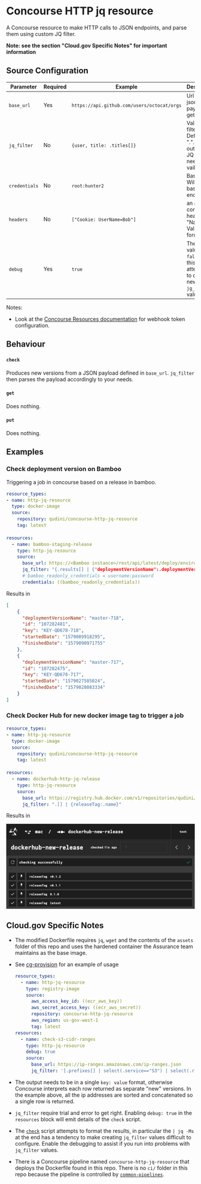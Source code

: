# Concourse HTTP jq resource

A Concourse resource to make HTTP calls to JSON endpoints, and parse them using custom JQ filter. 

**Note: see the section "Cloud.gov Specific Notes" for important information**

## Source Configuration

| Parameter                   | Required | Example                                     | Description                                                                                                                                                                                                                                                                                |
|-----------------------------|----------|---------------------------------------------|--------------------------------------------------------------------------------------------------------------------------------------------------------------------------------------------------------------------------------------------------------------------------------------------|
| `base_url`                  | Yes      | `https://api.github.com/users/octocat/orgs` | Url for the json payload to get.                                                                                                                                                                                                                                                           |
| `jq_filter`                 | No       | `{user, title: .titles[]}`                  | Valid JQ filter. Defaults to ".". The output of JQ filter needs to be vaild JSON.                                                                                                                                                                                                                                                        |
| `credentials`               | No       | `root:hunter2`                              | Basic auth. Will be base64 encoded.                                                                                                                                                                                                                                                        |
| `headers`                   | No       | `["Cookie: UserName=Bob"]`                  | an array containing headers, in "Name: Value" format.                                                                                                                                                                                                                                      |
| `debug`                     | Yes      | `true`                                      | The default value is `false`, use this when attempting to debug new `jg_filter` values                                                                                                                                                                                                     |

Notes:
 - Look at the [Concourse Resources documentation](https://concourse-ci.org/resources.html#resource-webhook-token)
 for webhook token configuration.

## Behaviour

#### `check`

Produces new versions from a JSON payload defined in `base_url`. `jq_filter` then parses the payload accordingly to your needs.

#### `get`

Does nothing.

#### `put`

Does nothing.

## Examples
### Check deployment version on Bamboo

Triggering a job in concourse based on a release in bamboo.

```yaml
resource_types:
- name: http-jq-resource
  type: docker-image
  source:
    repository: qudini/concourse-http-jq-resource
    tag: latest

resources:
  - name: bamboo-staging-release
    type: http-jq-resource
    source:
      base_url: https://<Bamboo instance>/rest/api/latest/deploy/environment/{env_id}/results?os_authType=basic
      jq_filter: "{.results[] | {"deploymentVersionName":.deploymentVersionName,"id":.id|tostring,"key":.deploymentVersion.items[0].planResultKey.key,"startedDate":.startedDate|tostring,finishedDate:.finishedDate|tostring}"
      # bamboo_readonly_credentials = username:password
      credentials: ((bamboo_readonly_credentials))
```
Results in
```json
[
    {
      "deploymentVersionName": "master-718",
      "id": "107282481",
      "key": "KEY-QD678-718",
      "startedDate": "1579089918295",
      "finishedDate": "1579090971755"
    },
    {
      "deploymentVersionName": "master-717",
      "id": "107282475",
      "key": "KEY-QD678-717",
      "startedDate": "1579027585024",
      "finishedDate": "1579028083334"
    }
]
```
### Check Docker Hub for new docker image tag to trigger a job

```yaml
resource_types:
- name: http-jq-resource
  type: docker-image
  source:
    repository: qudini/concourse-http-jq-resource
    tag: latest

resources:
  - name: dockerhub-http-jq-release
    type: http-jq-resource
    source:
      base_url: https://registry.hub.docker.com/v1/repositories/qudini/concourse-http-jq-resource/tags
      jq_filter: ".[] | {releaseTag:.name}"
```
Results in 

![screenshot of resource with release tags](https://raw.githubusercontent.com/qudini/concourse-http-jq-resource/master/screenshot-1.png)

## Cloud.gov Specific Notes

 - The modified Dockerfile requires `jq`, `wget` and the contents of the `assets` folder of this repo and uses the hardened container the Assurance team maintains as the base image.
 - See [cg-provision](https://github.com/cloud-gov/cg-provision/blob/main/ci/pipeline.yml) for an example of usage

   ```yaml
   resource_types:
     - name: http-jq-resource
       type: registry-image
       source:
         aws_access_key_id: ((ecr_aws_key))
         aws_secret_access_key: ((ecr_aws_secret))
         repository: concourse-http-jq-resource
         aws_region: us-gov-west-1
         tag: latest
   resources:
     - name: check-s3-cidr-ranges
       type: http-jq-resource
       debug: true
       source:
         base_url: https://ip-ranges.amazonaws.com/ip-ranges.json
         jq_filter: '[.prefixes[] | select(.service=="S3") | select(.region=="us-gov-west-1")] | [.[].ip_prefix] | sort | {"range" : join("__")}'
   ```
 - The output needs to be in a single `key: value` format, otherwise Concourse interprets each row returned as separate "new" versions.  In the example above, all the ip addresses are sorted and concatenated so a single row is returned.  
 - `jq_filter` require trial and error to get right.  Enabling `debug: true` in the `resources` block will emit details of the `check` script.
 - The [`check`](https://github.com/cloud-gov/concourse-http-jq-resource/blob/main/assets/check#L40) script attempts to format the results, in particular the `| jq -Ms` at the end has a tendency to make creating `jq_filter` values difficult to configure. Enable the debugging to assist if you run into problems with `jq_filter` values.
 - There is a Concourse pipeline named `concourse-http-jq-resource` that deploys the Dockerfile found in this repo.  There is no `ci/` folder in this repo because the pipeline is controlled by [`common-pipelines`](https://github.com/cloud-gov/common-pipelines/blob/main/ci/container/internal/concourse-http-jq-resource/vars.yml).